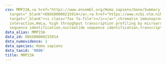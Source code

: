 ```yaml
---
csv: MMP23A,<a href="https://www.ensembl.org/Homo_sapiens/Gene/Summary?db=core;g=ENSG00000215914"
  target="_blank">ENSG00000215914</a>,<a href="https://www.ncbi.nlm.nih.gov/pubmed/17216044"
  target="_blank"><i class="fas fa-file"></i></a>",chromatin immunoprecipitation assay,direct
  interaction,HeLa, high throughput transcription profiling by microarray,nucleotide
  sequence identification,nucleotide sequence identification,transcriptional regulation,
data_alias: MMP23A
data_id: ENSG00000215914
data_numevidence: 1
data_species: Homo sapiens
data_taxid: '9606'
title: MMP23A
---
```

